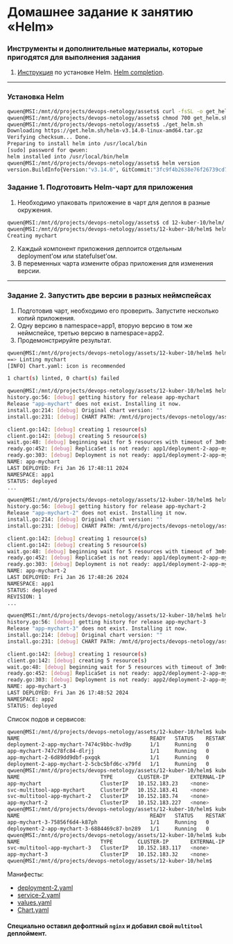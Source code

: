 # Домашнее задание к занятию «Helm»

### Инструменты и дополнительные материалы, которые пригодятся для выполнения задания

1. [Инструкция](https://helm.sh/docs/intro/install/) по установке Helm. [Helm completion](https://helm.sh/docs/helm/helm_completion/).

------

### Установка Helm
```sh
qwuen@MSI:/mnt/d/projects/devops-netology/assets$ curl -fsSL -o get_helm.sh https://raw.githubusercontent.com/helm/helm/main/scripts/get-helm-3
qwuen@MSI:/mnt/d/projects/devops-netology/assets$ chmod 700 get_helm.sh
qwuen@MSI:/mnt/d/projects/devops-netology/assets$ ./get_helm.sh
Downloading https://get.helm.sh/helm-v3.14.0-linux-amd64.tar.gz
Verifying checksum... Done.
Preparing to install helm into /usr/local/bin
[sudo] password for qwuen:
helm installed into /usr/local/bin/helm
qwuen@MSI:/mnt/d/projects/devops-netology/assets$ helm version
version.BuildInfo{Version:"v3.14.0", GitCommit:"3fc9f4b2638e76f26739cd77c7017139be81d0ea", GitTreeState:"clean", GoVersion:"go1.21.5"}
```

### Задание 1. Подготовить Helm-чарт для приложения

1. Необходимо упаковать приложение в чарт для деплоя в разные окружения. 
```sh
qwuen@MSI:/mnt/d/projects/devops-netology/assets$ cd 12-kuber-10/helm/
qwuen@MSI:/mnt/d/projects/devops-netology/assets/12-kuber-10/helm$ helm create mychart
Creating mychart
```
2. Каждый компонент приложения деплоится отдельным deployment’ом или statefulset’ом.
3. В переменных чарта измените образ приложения для изменения версии.

------
### Задание 2. Запустить две версии в разных неймспейсах

1. Подготовив чарт, необходимо его проверить. Запуститe несколько копий приложения.
2. Одну версию в namespace=app1, вторую версию в том же неймспейсе, третью версию в namespace=app2.
3. Продемонстрируйте результат.
```sh
qwuen@MSI:/mnt/d/projects/devops-netology/assets/12-kuber-10/helm$ helm lint mychart
==> Linting mychart
[INFO] Chart.yaml: icon is recommended

1 chart(s) linted, 0 chart(s) failed
```
```sh
qwuen@MSI:/mnt/d/projects/devops-netology/assets/12-kuber-10/helm$ helm upgrade --install --atomic --timeout 180s --debug app-mychart mychart/ --namespace app1 --create-namespace
history.go:56: [debug] getting history for release app-mychart
Release "app-mychart" does not exist. Installing it now.
install.go:214: [debug] Original chart version: ""
install.go:231: [debug] CHART PATH: /mnt/d/projects/devops-netology/assets/12-kuber-10/helm/mychart

client.go:142: [debug] creating 1 resource(s)
client.go:142: [debug] creating 5 resource(s)
wait.go:48: [debug] beginning wait for 5 resources with timeout of 3m0s
ready.go:452: [debug] ReplicaSet is not ready: app1/deployment-2-app-mychart-7474c9bbc. observedGeneration (0) does not match spec generation (1).
ready.go:303: [debug] Deployment is not ready: app1/deployment-2-app-mychart. 0 out of 1 expected pods are ready
NAME: app-mychart
LAST DEPLOYED: Fri Jan 26 17:48:11 2024
NAMESPACE: app1
STATUS: deployed
...

qwuen@MSI:/mnt/d/projects/devops-netology/assets/12-kuber-10/helm$ helm upgrade --install --atomic --timeout 180s --debug app-mychart-2 mychart/ --namespace app1 --create-namespace
history.go:56: [debug] getting history for release app-mychart-2
Release "app-mychart-2" does not exist. Installing it now.
install.go:214: [debug] Original chart version: ""
install.go:231: [debug] CHART PATH: /mnt/d/projects/devops-netology/assets/12-kuber-10/helm/mychart

client.go:142: [debug] creating 1 resource(s)
client.go:142: [debug] creating 5 resource(s)
wait.go:48: [debug] beginning wait for 5 resources with timeout of 3m0s
ready.go:452: [debug] ReplicaSet is not ready: app1/deployment-2-app-mychart-2-5cbc5bfd6c. observedGeneration (0) does not match spec generation (1).
ready.go:303: [debug] Deployment is not ready: app1/deployment-2-app-mychart-2. 0 out of 1 expected pods are ready
NAME: app-mychart-2
LAST DEPLOYED: Fri Jan 26 17:48:26 2024
NAMESPACE: app1
STATUS: deployed
REVISION: 1
...

qwuen@MSI:/mnt/d/projects/devops-netology/assets/12-kuber-10/helm$ helm upgrade --install --atomic --timeout 180s --debug app-mychart-3 mychart/ --namespace app2 --create-namespace
history.go:56: [debug] getting history for release app-mychart-3
Release "app-mychart-3" does not exist. Installing it now.
install.go:214: [debug] Original chart version: ""
install.go:231: [debug] CHART PATH: /mnt/d/projects/devops-netology/assets/12-kuber-10/helm/mychart

client.go:142: [debug] creating 1 resource(s)
client.go:142: [debug] creating 5 resource(s)
wait.go:48: [debug] beginning wait for 5 resources with timeout of 3m0s
ready.go:452: [debug] ReplicaSet is not ready: app2/deployment-2-app-mychart-3-6884469c87. observedGeneration (0) does not match spec generation (1).
ready.go:303: [debug] Deployment is not ready: app2/deployment-2-app-mychart-3. 0 out of 1 expected pods are ready
NAME: app-mychart-3
LAST DEPLOYED: Fri Jan 26 17:48:52 2024
NAMESPACE: app2
STATUS: deployed
```
Список подов и сервисов:  
```sh
qwuen@MSI:/mnt/d/projects/devops-netology/assets/12-kuber-10/helm$ kubectl get po -n app1
NAME                                          READY   STATUS    RESTARTS   AGE
deployment-2-app-mychart-7474c9bbc-hvd9p      1/1     Running   0          76s
app-mychart-747c78fc84-dlrjj                  1/1     Running   0          76s
app-mychart-2-6d89dd9dbf-pxgqk                1/1     Running   0          62s
deployment-2-app-mychart-2-5cbc5bfd6c-x79fd   1/1     Running   0          62s
qwuen@MSI:/mnt/d/projects/devops-netology/assets/12-kuber-10/helm$ kubectl get svc -n app1
NAME                          TYPE        CLUSTER-IP       EXTERNAL-IP   PORT(S)    AGE
app-mychart                   ClusterIP   10.152.183.23    <none>        80/TCP     101s
svc-multitool-app-mychart     ClusterIP   10.152.183.41    <none>        8080/TCP   101s
svc-multitool-app-mychart-2   ClusterIP   10.152.183.74    <none>        8080/TCP   86s
app-mychart-2                 ClusterIP   10.152.183.227   <none>        80/TCP     86s
qwuen@MSI:/mnt/d/projects/devops-netology/assets/12-kuber-10/helm$ kubectl get po -n app2
NAME                                          READY   STATUS    RESTARTS   AGE
app-mychart-3-75856f6d4-k87ph                 1/1     Running   0          71s
deployment-2-app-mychart-3-6884469c87-bn289   1/1     Running   0          71s
qwuen@MSI:/mnt/d/projects/devops-netology/assets/12-kuber-10/helm$ kubectl get svc -n app2
NAME                          TYPE        CLUSTER-IP       EXTERNAL-IP   PORT(S)    AGE
svc-multitool-app-mychart-3   ClusterIP   10.152.183.117   <none>        8080/TCP   76s
app-mychart-3                 ClusterIP   10.152.183.32    <none>        80/TCP     76s
qwuen@MSI:/mnt/d/projects/devops-netology/assets/12-kuber-10/helm$
```

Манифесты:
- [deployment-2.yaml](/assets/12-kuber-10/helm/mychart/templates/deployment-2.yaml)
- [service-2.yaml](/assets/12-kuber-10/helm/mychart/templates/service-2.yaml)
- [values.yaml](/assets/12-kuber-10/helm/mychart/values.yaml)
- [Chart.yaml](/assets/12-kuber-10/helm/mychart/Chart.yaml)

#### Специально оставил дефолтный `nginx` и добавил свой `multitool` деплоймент.  